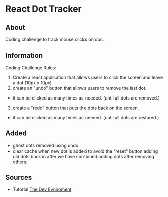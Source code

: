 # React Dot Tracker

## About

Coding challenge to track mouse clicks on doc.

## Information

Coding Challenge Rules:

1. Create a react application that allows users to click the screen and leave a dot (10px x 10px)
2. create an "undo" button that allows users to remove the last dot.
- it can be clicked as many times as needed. (until all dots are removed.)
3. create a "redo" button that puts the dots back on the screen.
- it can be clicked as many times as needed. (until all dots are restored.)

## Added
- ghost dots removed using undo
- clear cache when new dot is added to avoid the "reset" button adding old dots back in after we have continued adding dots after removing others.

## Sources

- Tutorial [The Dev Evniroment](https://www.youtube.com/watch?v=D36HU7LpTCk&t=532s)
